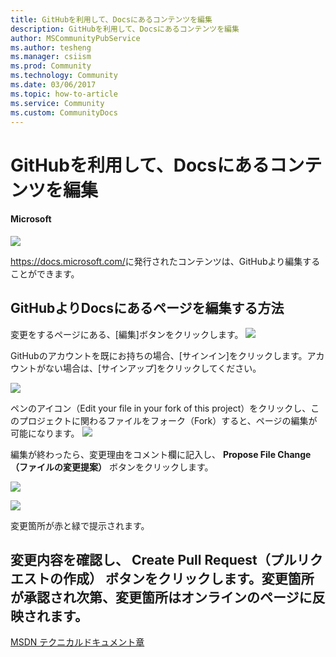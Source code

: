 ```yaml
---
title: GitHubを利用して、Docsにあるコンテンツを編集
description: GitHubを利用して、Docsにあるコンテンツを編集
author: MSCommunityPubService
ms.author: tesheng
ms.manager: csiism
ms.prod: Community
ms.technology: Community
ms.date: 03/06/2017
ms.topic: how-to-article
ms.service: Community
ms.custom: CommunityDocs
---
```


# GitHubを利用して、Docsにあるコンテンツを編集

#### Microsoft

![](./img/TA17030601/image1.png)

<https://docs.microsoft.com/>に発行されたコンテンツは、GitHubより編集することができます。

GitHubよりDocsにあるページを編集する方法
----------------------------------------

変更をするページにある、\[編集\]ボタンをクリックします。
![](./img/TA17030601/image2.png)

GitHubのアカウントを既にお持ちの場合、\[サインイン\]をクリックします。アカウントがない場合は、\[サインアップ\]をクリックしてください。

![](./img/TA17030601/image3.png)

ペンのアイコン（Edit your file in your fork of this project）をクリックし、このプロジェクトに関わるファイルをフォーク（Fork）すると、ページの編集が可能になります。
![](./img/TA17030601/image4.png)

編集が終わったら、変更理由をコメント欄に記入し、 **Propose File Change（ファイルの変更提案）** ボタンをクリックします。

![](./img/TA17030601/image5.png)

![](./img/TA17030601/image6.png)

変更箇所が赤と緑で提示されます。

変更内容を確認し、 **Create Pull Request（プルリクエストの作成）** ボタンをクリックします。変更箇所が承認され次第、変更箇所はオンラインのページに反映されます。
  ----------------------------------------------------------------------------------------------
[MSDN テクニカルドキュメント章](http://aka.ms/MSDNJapan)
